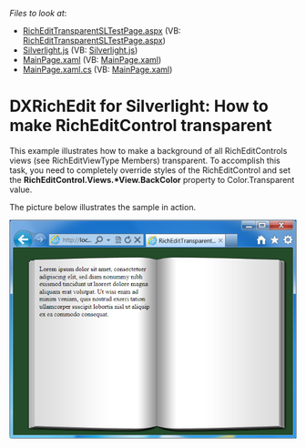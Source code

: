 <!-- default file list -->
*Files to look at*:

* [RichEditTransparentSLTestPage.aspx](./CS/RichEditTransparentSL.Web/RichEditTransparentSLTestPage.aspx) (VB: [RichEditTransparentSLTestPage.aspx](./VB/RichEditTransparentSL.Web/RichEditTransparentSLTestPage.aspx))
* [Silverlight.js](./CS/RichEditTransparentSL.Web/Silverlight.js) (VB: [Silverlight.js](./VB/RichEditTransparentSL.Web/Silverlight.js))
* [MainPage.xaml](./CS/RichEditTransparentSL/MainPage.xaml) (VB: [MainPage.xaml](./VB/RichEditTransparentSL/MainPage.xaml))
* [MainPage.xaml.cs](./CS/RichEditTransparentSL/MainPage.xaml.cs) (VB: [MainPage.xaml](./VB/RichEditTransparentSL/MainPage.xaml))
<!-- default file list end -->
# DXRichEdit for Silverlight: How to make RichEditControl transparent


<p>This example illustrates how to make a background of all RichEditControls views (see RichEditViewType Members) transparent. To accomplish this task, you need to completely override styles of the RichEditControl and set the <strong>RichEditControl.Views.*View.BackColor</strong> property to Color.Transparent value.<br />
</p><p>The picture below illustrates the sample in action.</p><p><img src="https://raw.githubusercontent.com/DevExpress-Examples/dxrichedit-for-silverlight-how-to-make-richeditcontrol-transparent-e4061/12.1.4+/media/a2e89cef-3fc4-48cc-8167-98142c703fd7.png"></p>

<br/>


